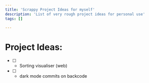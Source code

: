 ```yaml
---
title: 'Scrappy Project Ideas for myself'
description: 'List of very rough project ideas for personal use'
tags: []

---
```


# Project Ideas:

- [ ] - Sorting visualiser (web)
- [ ] - dark mode commits on backcode
